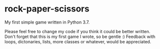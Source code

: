 # rock-paper-scissors
My first simple game written in Python 3.7.

Please feel free to change my code if you think it could be better written.
Don't forget that this is my first game I wrote, so be gentle :)
Feedback with loops, dictonaries, lists, more classes or whatever, would be appreciated.

